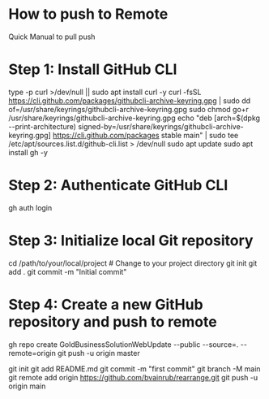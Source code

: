# How to push to Remote
Quick Manual to pull push

# Step 1: Install GitHub CLI
type -p curl >/dev/null || sudo apt install curl -y
curl -fsSL https://cli.github.com/packages/githubcli-archive-keyring.gpg | sudo dd of=/usr/share/keyrings/githubcli-archive-keyring.gpg
sudo chmod go+r /usr/share/keyrings/githubcli-archive-keyring.gpg
echo "deb [arch=$(dpkg --print-architecture) signed-by=/usr/share/keyrings/githubcli-archive-keyring.gpg] https://cli.github.com/packages stable main" | sudo tee /etc/apt/sources.list.d/github-cli.list > /dev/null
sudo apt update
sudo apt install gh -y

# Step 2: Authenticate GitHub CLI
gh auth login

# Step 3: Initialize local Git repository
cd /path/to/your/local/project  # Change to your project directory
git init
git add .
git commit -m "Initial commit"

# Step 4: Create a new GitHub repository and push to remote
gh repo create GoldBusinessSolutionWebUpdate --public --source=. --remote=origin
git push -u origin master





git init
git add README.md
git commit -m "first commit"
git branch -M main
git remote add origin https://github.com/bvainrub/rearrange.git
git push -u origin main
